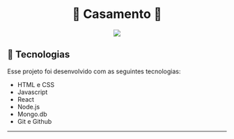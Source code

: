 <h1 align="center">🌼 Casamento 🌼</h1>

<p align="center"> <img src="./preview/preview.gif"> </p>

## 🚀 Tecnologias

Esse projeto foi desenvolvido com as seguintes tecnologias:

- HTML e CSS
- Javascript
- React
- Node.js
- Mongo.db
- Git e Github

---
